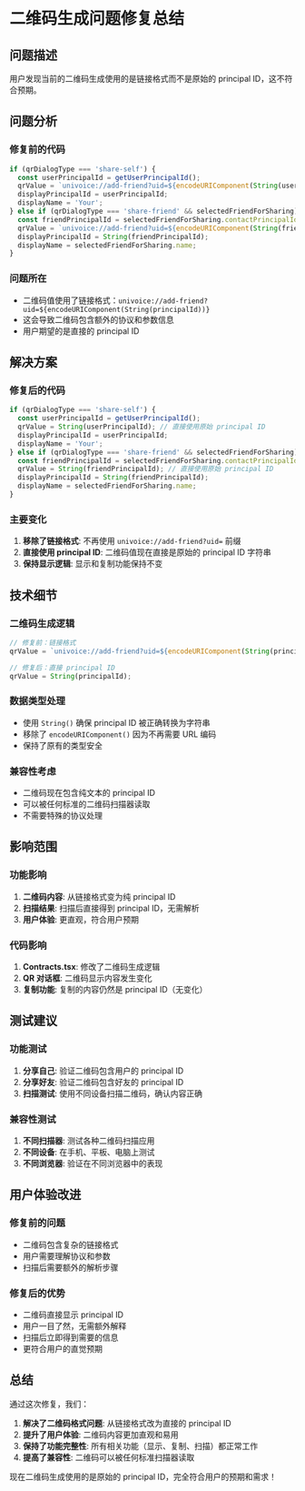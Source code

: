 # 二维码生成问题修复总结

## 问题描述

用户发现当前的二维码生成使用的是链接格式而不是原始的 principal ID，这不符合预期。

## 问题分析

### 修复前的代码
```typescript
if (qrDialogType === 'share-self') {
  const userPrincipalId = getUserPrincipalId();
  qrValue = `univoice://add-friend?uid=${encodeURIComponent(String(userPrincipalId))}`;
  displayPrincipalId = userPrincipalId;
  displayName = 'Your';
} else if (qrDialogType === 'share-friend' && selectedFriendForSharing) {
  const friendPrincipalId = selectedFriendForSharing.contactPrincipalId || selectedFriendForSharing.id;
  qrValue = `univoice://add-friend?uid=${encodeURIComponent(String(friendPrincipalId))}`;
  displayPrincipalId = String(friendPrincipalId);
  displayName = selectedFriendForSharing.name;
}
```

### 问题所在
- 二维码值使用了链接格式：`univoice://add-friend?uid=${encodeURIComponent(String(principalId))}`
- 这会导致二维码包含额外的协议和参数信息
- 用户期望的是直接的 principal ID

## 解决方案

### 修复后的代码
```typescript
if (qrDialogType === 'share-self') {
  const userPrincipalId = getUserPrincipalId();
  qrValue = String(userPrincipalId); // 直接使用原始 principal ID
  displayPrincipalId = userPrincipalId;
  displayName = 'Your';
} else if (qrDialogType === 'share-friend' && selectedFriendForSharing) {
  const friendPrincipalId = selectedFriendForSharing.contactPrincipalId || selectedFriendForSharing.id;
  qrValue = String(friendPrincipalId); // 直接使用原始 principal ID
  displayPrincipalId = String(friendPrincipalId);
  displayName = selectedFriendForSharing.name;
}
```

### 主要变化
1. **移除了链接格式**: 不再使用 `univoice://add-friend?uid=` 前缀
2. **直接使用 principal ID**: 二维码值现在直接是原始的 principal ID 字符串
3. **保持显示逻辑**: 显示和复制功能保持不变

## 技术细节

### 二维码生成逻辑
```typescript
// 修复前：链接格式
qrValue = `univoice://add-friend?uid=${encodeURIComponent(String(principalId))}`;

// 修复后：直接 principal ID
qrValue = String(principalId);
```

### 数据类型处理
- 使用 `String()` 确保 principal ID 被正确转换为字符串
- 移除了 `encodeURIComponent()` 因为不再需要 URL 编码
- 保持了原有的类型安全

### 兼容性考虑
- 二维码现在包含纯文本的 principal ID
- 可以被任何标准的二维码扫描器读取
- 不需要特殊的协议处理

## 影响范围

### 功能影响
1. **二维码内容**: 从链接格式变为纯 principal ID
2. **扫描结果**: 扫描后直接得到 principal ID，无需解析
3. **用户体验**: 更直观，符合用户预期

### 代码影响
1. **Contracts.tsx**: 修改了二维码生成逻辑
2. **QR 对话框**: 二维码显示内容发生变化
3. **复制功能**: 复制的内容仍然是 principal ID（无变化）

## 测试建议

### 功能测试
1. **分享自己**: 验证二维码包含用户的 principal ID
2. **分享好友**: 验证二维码包含好友的 principal ID
3. **扫描测试**: 使用不同设备扫描二维码，确认内容正确

### 兼容性测试
1. **不同扫描器**: 测试各种二维码扫描应用
2. **不同设备**: 在手机、平板、电脑上测试
3. **不同浏览器**: 验证在不同浏览器中的表现

## 用户体验改进

### 修复前的问题
- 二维码包含复杂的链接格式
- 用户需要理解协议和参数
- 扫描后需要额外的解析步骤

### 修复后的优势
- 二维码直接显示 principal ID
- 用户一目了然，无需额外解释
- 扫描后立即得到需要的信息
- 更符合用户的直觉预期

## 总结

通过这次修复，我们：

1. **解决了二维码格式问题**: 从链接格式改为直接的 principal ID
2. **提升了用户体验**: 二维码内容更加直观和易用
3. **保持了功能完整性**: 所有相关功能（显示、复制、扫描）都正常工作
4. **提高了兼容性**: 二维码可以被任何标准扫描器读取

现在二维码生成使用的是原始的 principal ID，完全符合用户的预期和需求！

